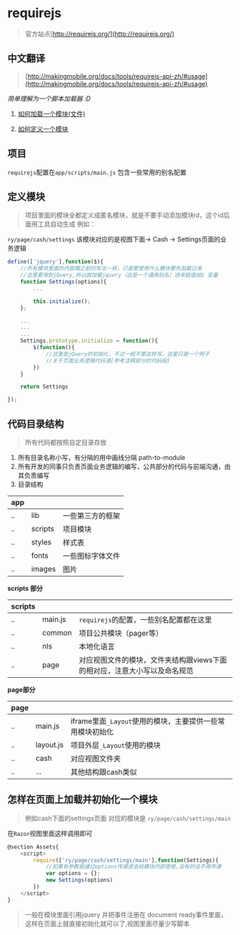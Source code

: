 # requirejs

> 官方站点[http://requirejs.org/](http://requirejs.org/)


## 中文翻译
> [http://makingmobile.org/docs/tools/requirejs-api-zh/#usage](http://makingmobile.org/docs/tools/requirejs-api-zh/#usage)


*简单理解为一个脚本加载器 :D*

1. [如何加载一个模块(文件)](http://makingmobile.org/docs/tools/requirejs-api-zh/#jsfiles)

2. [如何定义一个模块](http://makingmobile.org/docs/tools/requirejs-api-zh/#define)

## 项目

`requirejs`配置在`app/scripts/main.js` 包含一些常用的别名配置

## 定义模块
> 项目里面的模块全都定义成匿名模块，就是不要手动添加模块id，这个id后面用工具自动生成 例如：

`ry/page/cash/settings` 该模块对应的是视图下面-> Cash -> Settings页面的业务逻辑

```js
define(['jquery'],function($){
    //所有模块里面的内容跟之前的写法一样，只是要使用什么模块要先加载过来
    //这里要用到jQuery,所以就加载jquery（这是一个通用别名）进来赋值给$ 变量
    function Settings(options){
        ...

        this.initialize();
    };

    ...
    ...
    ...
    Settings.prototype.initialize = function(){
        $(function(){
            //这里是jQuery的初始化，不过一般不要这样写，这里只是一个例子
            //关于页面业务逻辑代码请[参考注释部分的代码段]
        })
    }

    return Settings

});
```

## 代码目录结构
> 所有代码都按照自定目录存放

1. 所有目录名称小写，有分隔的用中画线分隔 path-to-module
2. 所有开发的同事只负责页面业务逻辑的编写，公共部分的代码与前端沟通，由其负责编写
3. 目录结构

| app |  |  |
| -- | -- | -- |
| .. | lib | 一些第三方的框架 |
| .. | scripts | 项目模块 |
| .. | styles | 样式表 |
| .. | fonts | 一些图标字体文件 |
| .. | images | 图片 |

**scripts 部分**

| scripts |   |  |
| -- | -- | -- |
| .. | main.js | `requirejs`的配置，一些别名配置都在这里 |
| .. | common | 项目公共模块（pager等） |
| .. | nls | 本地化语言 |
| .. | page | 对应视图文件的模块，文件夹结构跟views下面的相对应，注意大小写以及命名规范 |

**page部分**

| page |   |  |
| -- | -- | -- |
| .. | main.js | iframe里面`_Layout`使用的模块，主要提供一些常用模块初始化 |
| .. | layout.js | 项目外层`_Layout`使用的模块 |
| .. | cash | 对应视图文件夹 |
| .. | ... | 其他结构跟cash类似 |




## 怎样在页面上加载并初始化一个模块
> 例如cash下面的settings页面 对应的模块是 `ry/page/cash/settings/main`

在`Razor`视图里面这样调用即可
```js
@section Assets{
    <script>
        require(['ry/page/cash/settings/main'],function(Settings){
            //如果有参数就通过options传递进去给模块内部使用,没有的话不用传递
            var options = {};
            new Settings(options)
        })
    </script>
}
```
> 一般在模块里面引用jquery 并把事件注册在 document ready事件里面，这样在页面上就直接初始化就可以了,视图里面尽量少写脚本

